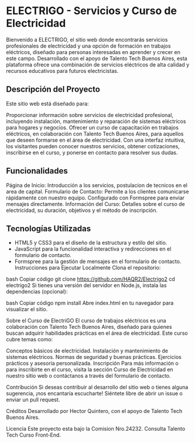 # ELECTRIGO - Servicios y Curso de Electricidad
Bienvenido a ELECTRIGO, el sitio web donde encontrarás servicios profesionales de electricidad y una opción de formación en trabajos eléctricos, diseñado para personas interesadas en aprender y crecer en este campo. Desarrollado con el apoyo de Talento Tech Buenos Aires, esta plataforma ofrece una combinación de servicios eléctricos de alta calidad y recursos educativos para futuros electricistas.

## Descripción del Proyecto
Este sitio web está diseñado para:

Proporcionar información sobre servicios de electricidad profesional, incluyendo instalación, mantenimiento y reparación de sistemas eléctricos para hogares y negocios.
Ofrecer un curso de capacitación en trabajos eléctricos, en colaboración con Talento Tech Buenos Aires, para aquellos que deseen formarse en el área de electricidad.
Con una interfaz intuitiva, los visitantes pueden conocer nuestros servicios, obtener cotizaciones, inscribirse en el curso, y ponerse en contacto para resolver sus dudas.

## Funcionalidades
Página de Inicio: Introducción a los servicios, postulacion de tecnicos en el area de capital.
Formulario de Contacto: Permite a los clientes comunicarse rápidamente con nuestro equipo. Configurado con Formspree para enviar mensajes directamente.
Información del Curso: Detalles sobre el curso de electricidad, su duración, objetivos y el método de inscripción.


## Tecnologías Utilizadas
- HTML5 y CSS3 para el diseño de la estructura y estilo del sitio.
- JavaScript para la funcionalidad interactiva y redirecciones en el formulario de contacto.
- Formspree para la gestión de mensajes en el formulario de contacto.
Instrucciones para Ejecutar Localmente
Clona el repositorio:

bash
Copiar código
git clone https://github.com/HAQR2/Electrigo2
cd electrigo2
Si tienes una versión del servidor en Node.js, instala las dependencias (opcional):

bash
Copiar código
npm install
Abre index.html en tu navegador para visualizar el sitio.

Sobre el Curso de ElectriGO
El curso de trabajos eléctricos es una colaboración con Talento Tech Buenos Aires, diseñado para quienes buscan adquirir habilidades prácticas en el área de electricidad. Este curso cubre temas como:

Conceptos básicos de electricidad.
Instalación y mantenimiento de sistemas eléctricos.
Normas de seguridad y buenas prácticas.
Ejercicios prácticos y asesoría personalizada.
Inscripción
Para más información o para inscribirte en el curso, visita la sección Curso de Electricidad en nuestro sitio web o contáctanos a través del formulario de contacto.

Contribución
Si deseas contribuir al desarrollo del sitio web o tienes alguna sugerencia, ¡nos encantaría escucharte! Siéntete libre de abrir un issue o enviar un pull request.

Créditos
Desarrollado por Hector Quintero, con el apoyo de Talento Tech Buenos Aires.

Licencia
Este proyecto esta bajo la Comision Nro.24232. Consulta Talento Tech Curso Front-End.







